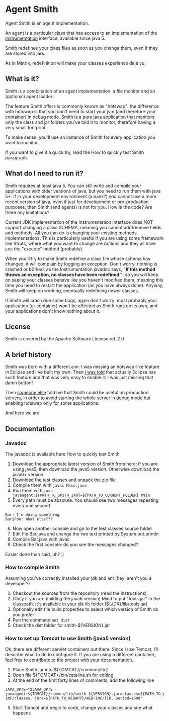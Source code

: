# Agent Smith

Agent Smith is an agent implementation.

An agent is a particular class that has access to an implementation of the [Instrumentation](http://docs.oracle.com/javase/1.5.0/docs/api/java/lang/instrument/Instrumentation.html) interface, available since java 5.

Smith redefines your class files as soon as you change them, even if they are stored into jars.

As in Matrix, redefinition will make your classes experience deja vu.

## What is it?

Smith is a combination of an agent implementation, a file monitor and an (optional) agent loader.

The feature Smith offers is commonly known as "hotswap": the difference with hotswap is that you don't need to start your jvm (and therefore your container) in debug mode. Smith is a pure java application that monitors only the class and jar folders you've told it to monitor, therefore having a very small footprint.

To make sense, you'll use an instance of Smith for every application you want to monitor.

If you want to give it a quick try, read the How to quickly test Smith paragraph.

## What do I need to run it?

Smith requires at least java 5. You can still write and compile your applications with older versions of java, but you need to run them with java 5+. If in your development environment (a bank?) you cannot use a more recent version of java, even if just for development or pre-production purposes, then Smith (and agents) is not for you.
How is the code? Are there any limitations?

Current JDK implementation of the Instrumentation interface does NOT support changing a class SCHEMA, meaning you cannot add/remove fields and methods. All you can do is changing your existing methods implementations. This is particularly useful if you are using some framework like Struts, where what you want to change are Actions and they all have just the "execute" method (probably).

When you'll try to make Smith redefine a class file whose schema has changed, it will complain by logging an exception. Don't worry: nothing is crashed or b0rked: as the Instrumentation javadoc says, **"If this method throws an exception, no classes have been redefined."**, so you will keep on seeing your classes behave like you haven't modified them, meaning this time you need to restart the application (as you have always done). Anyway, Smith will keep on working, eventually redefining newer classes.

If Smith will crash due some bugs, again don't worry: most probably your application (or container) won't be affected as Smith runs on its own, and your applications don't know nothing about it.

## License

Smith is covered by the Apache Software License rel. 2.0

## A brief history

Smith was born with a different aim. I was missing an hotswap-like feature in Eclipse and I've built my own. Then [I was told](http://echo.nextapp.com/site/node/3925) that actually Eclipse has such feature and that was very easy to enable it: I was just missing that damn button!

Then [someone else](http://echo.nextapp.com/site/node/3925) told me that Smith could be useful on production servers, in order to avoid starting the whole server in debug mode but enabling hotswap only for some applications.

And here we are.

## Documentation

### Javadoc

The javadoc is available here
How to quickly test Smith

1. Download the appropriate latest version of Smith from here: if you are using java5, then download the java5 version. Otherwise download the java6+ version
2. Download the test classes and unpack the zip file
3. Compile them with `javac Main.java`
4. Run them with `java -javaagent:${PATH_TO_SMITH_JAR}=${PATH_TO_CURRENT_FOLDER} Main`
5. Every path must be absolute. You should see two messages repeating every one second
```
Bar: I'm doing something
Bar$Foo: What else???
```
6. Now open another console and go to the test classes source folder
7. Edit file Bar.java and change the two text printed by System.out.println
8. Compile Bar.java with javac
9. Check the first console: do you see the messages changed?

Easier done than said, uh? :)

### How to compile Smith

Assuming you've correctly installed your jdk and ant (hey! aren't you a developer?)

1. Checkout the sources from the repository (read the instructions)
2. (Only if you are building the java6 version) Mind to put "tools.jar" in the classpath. It's available in your jdk lib folder (${JDK}/lib/tools.jar)
3. Optionally edit file build.properties to select which version of Smith do you prefer
4. Run the command `ant dist`
5. Check the dist folder for smith-${VERSION}.jar

### How to set up Tomcat to use Smith (java5 version)

Ok, there are different servlet containers out there. Since I use Tomcat, I'll describe what to do to configure it. If you are using a different container, feel free to contribute to the project with your documentation.

1. Place Smith jar into ${TOMCAT}/common/lib2
2. Open file ${TOMCAT>/bin/catalina.sh for editing
3. At the end of the first forty lines of comments, add the following line
```
JAVA_OPTS="$JAVA_OPTS -javaagent:${TOMCAT}/common/lib/smith-${VERSION}.jar=classes=${PATH_TO_WEBAPP}/WEB-INF/classes, jars=${PATH_TO_WEBAPP}/WEB-INF/lib, period=1000"
```
5. Start Tomcat and begin to code, change your classes and see what happens
